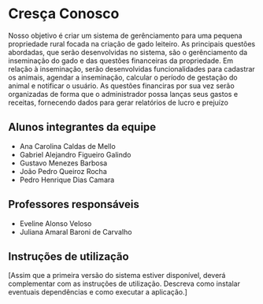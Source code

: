 # Cresça Conosco
Nosso objetivo é criar um sistema de gerênciamento para uma pequena propriedade rural focada na criação de gado leiteiro.
As principais questões abordadas, que serão desenvolvidas no sistema, são o gerênciamento da inseminação do gado e das questões financeiras da propriedade.
Em relação à inseminação, serão desenvolvidas funcionalidades para cadastrar os animais, agendar a inseminação, calcular o período de gestação do animal e notificar o usuário.
As questões financiras por sua vez serão organizadas de forma que o administrador possa lanças seus gastos e receitas, fornecendo dados para gerar relatórios de lucro e prejuízo

## Alunos integrantes da equipe

* Ana Carolina Caldas de Mello
* Gabriel Alejandro Figueiro Galindo
* Gustavo Menezes Barbosa
* João Pedro Queiroz Rocha
* Pedro Henrique Dias Camara

## Professores responsáveis

* Eveline Alonso Veloso
* Juliana Amaral Baroni de Carvalho

## Instruções de utilização

[Assim que a primeira versão do sistema estiver disponível, deverá complementar com as instruções de utilização. Descreva como instalar eventuais dependências e como executar a aplicação.]
